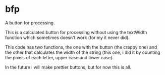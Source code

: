 # bfp
A button for processing.

This is a calculated button for processing without using the textWidth function which sometimes doesn't work (for my it never did).

This code has two functions, the one with the button (the crappy one) and the other that calculates the width of the string (this one, i did it by counting the pixels of each letter, upper case and lower case).

In the future i will make prettier buttons, but for now this is all.
